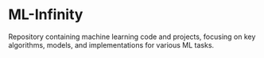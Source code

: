 # ML-Infinity
Repository containing machine learning code and projects, focusing on key algorithms, models, and implementations for various ML tasks.
